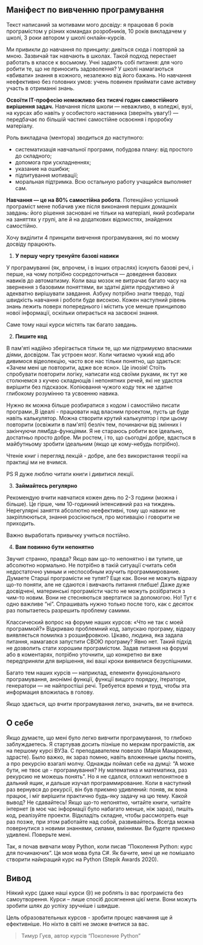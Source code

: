 ## Маніфест по вивченню програмування

Текст написаний за мотивами мого досвіду: я працював 6 років програмістом у різних командах розробників, 10 років
викладачем у школі, 3 роки автором у школі онлайн-курсів.

Ми привикли до навчання по принципу: дивіться сюда і повторяй за мною. Зазвичай так навчають в школах. Такой подход
перестает работать в классе к восьмому. Учні задають собі питання: для чого робити те, що не приносить задоволення? У
школі намагаються «вбивати» знання в кожного, незалежно від його бажань. Но навчання неефективно без головних умов:
учень повинен приймати саме активну участь в отриманні знань.

**Освоїти IT-професію неможливо без тисячі годин самостійного вирішення задач.**
Навчання після школи — неважливо, в коледжі, вузі, на курсах або навіть у особистого наставника (зверніть увагу!) —
передбачає по більшій частині самостійне освоєння і проробку матеріалу.

Роль викладача (ментора) зводиться до наступного:

* систематизація навчальної програми, побудова плану: від простого до складного;
* допомога при ускладненнях;
* указание на ошибки;
* підпитування мотивації;
* моральная підтримка. Всю остальную работу учащийся выполняет сам.

**Навчання — це на 80% самостійна робота**. Потенційно успішний програміст мене побачив уже після виконання перших
домашніх завдань: його рішення засновані не тільки на матеріалі, який розбирали на заняттях у групі, але й на додаткових
відомостях, знайдених самостійно.

Хочу виділити 4 принципи вивчення програмування, які по моєму досвіду працюють.

1. **У першу чергу тренуйте базові навики**

У програмуванні (як, впрочем, і в інших отраслях) існують базові речі, і перше, на чому потрібно сосредоточиться —
доведення базових навиків до автоматизму. Коли ваш мозок не витрачає багато часу на звернення з базовими поняттями, ви
здатні діяти продуктивно й адекватно вирішувати завдання. Азбуку потрібно знати твердо, тоді швидкість навчання і роботи
буде високою. Кожен наступний рівень знань лежить поверх попереднього і містить усе менше принципово нової інформації,
оскільки опирається на засвоєні знання.

Саме тому наші курси містять так багато завдань.

2. **Пишите код**

В пам'яті надійно зберігається тільки те, що ми підтримуємо власними діями, досвідом. Так устроен мозг. Коли читаємо
чужий код або дивимося відеолекцію, часто все нас тільки понятно, що здається: «Зачем мені це повторити, адже все ясно».
Це ілюзія! Стоїть спробувати повторити логіку, написати код своїми руками, як тут же столкнемся з кучею складнощів і
непонятних речей, які не удастся вирішити без підсказок. Копіювання чужого коду теж не здатне глибокому розумінню та
усвоенню навика.

Нужно як можна більше розбиратися з кодом і самостійно писати програми.,В ідеалі - працювати над власним проектом, пусть
це буде навіть калькулятор. Можна створити крутий калькулятор і при цьому повторити (освіжити в пам'яті) безліч тем,
починаючи від змінних і закінчуючи лямбда-функціями. Я не стараюсь робити все ідеально, достатньо просто добре. Ми
ростем, і то, що сьогодні добре, вдасться в майбутньому зробити ідеальним (якщо це кому-небудь потрібно).

Чтеніе книг і перегляд лекцій - добре, але без використання теорії на практиці ми не вчимся.

PS Я дуже люблю читати книги і дивитися лекції.

3. **Займайтесь регулярно**

Рекомендую вчити навчатися кожен день по 2-3 години (можна і більше). Це гірше, чим 10-годинний інтенсивний раз на
тиждень. Нерегулярні заняття абсолютно неефективні, тому що навики не закріплюються, знання розсіюються, про мотивацію і
говорити не приходить.

Важно выработать привычку учиться постійно.

4. **Вам повинно бути непонятно**

Звучит странно, правда? Якщо вам що-то непонятно і ви тупите, це абсолютно нормально. Не потрібно в такій ситуації
считать себя недостаточно умным и неспособным изучить программирование. Думаете Старші програмісти не тупят? Еще как.
Вони не можуть відразу що-то поняти, але не сдаются і вивчають питання глибше! Даже дуже досвідчені, материнські
програмісти часто не можуть розібратися з чим-то новим. Вони не стесняються звертатися за допомогою. Но! Тут є одно
важливе “ні”. Спрашивать нужно только после того, как с десяток раз попытаетесь разрешить проблему самими.

Классический вопрос на форуме наших курсов: «Что не так с моей программой?» Відкриваю проблемний код, запускаю програму,
відразу виявляється помилка з розшифровкою. Цікаво, людина, яка задала питання, намагався запустити СВОЮ програму? Явно
нет. Такий підхід не дозволить стати хорошим програмістом. Задав питання на форумі або в коментарях, потрібно уточнити,
що конкретно ви вже передприняли для вирішення, які ваші кроки виявилися безуспішними.

Багато тем наших курсів — наприклад, елементи функціонального програмування, анонімні функції, функції вищого порядку,
ітератори, генератори — не найпростіші речі. Требуется время и труд, чтобы эта информация вложилась в голову.

Якщо здається, що вчити програмування легко, значить, ви не вчитеся.

## О себе

Якщо думаєте, що мені було легко вивчити програмування, то глибоко заблуждаетесь. Я стартував досить пізніше по меркам
програмістів, аж на першому курсі ВУЗа. С преподавателем повезло (Марія Макаренко, здрасте). Было важко, як зараз помню,
навіть вложенные циклы понять, а про рекурсію взагалі молчу. Однажды поймал себе на думці: “А може бути, не твоє це -
програмування? Ну математика и математика, раз рекурсию не можешь понять”. Но я не сдался, отложил непонятное в дальний
ящик, и дальше изучал программирование. Коли в наступний раз вернувся до рекурсії, він був приємно удивлений: поняв, як
вона працює, і міг вирішити практично будь-яку задачу на цю тему. Какой вывод? Не сдавайтесь! Якщо що-то непонятно,
читайте книги, читайте інтернет (в моє час інформації було набагато менше, ніж зараз), пишіть код, реалізуйте проекти.
Відкладіть складне, чтобы рассмотреть еще раз позже, при этом работайте над собой, развивайтесь. Всегда можна
повернутися з новими знаннями, силами, вміннями. Ви будете приємно удивлені. Поверьте мені.

Так, я почав вивчати мову Python, коли писав “Поколення Python: курс для починаючих”. Ця моя мова була C#. Як бачите,
мені це не помішало створити найкращий курс на Python (Stepik Awards 2020).

## Вивод

Ніякий курс (даже наші курси 😢) не роблять із вас програміста без самоутворення. Курси – лише спосіб досягнення цієї
мети. Вони можуть зробити шлях до успіху зручніше і швидше.

Цель образовательных курсов - зробити процес навчання ще й ефективніше. Но ніхто в світі не зможе вчитися за вас.

> Тимур Гуєв, автор курсів “Поколение Python”